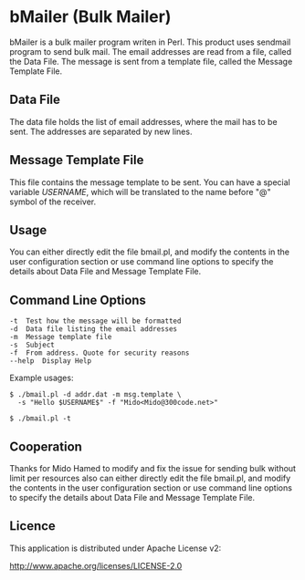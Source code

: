 #  bMailer (Bulk Mailer)

bMailer is a bulk mailer program writen in Perl. This product uses sendmail program to send bulk mail. The email addresses are read from a file, called the Data File. The message is sent from a template file, called the Message Template File.

## Data File

The data file holds the list of email addresses, where the mail has to be sent. The addresses are separated by new lines.

## Message Template File

This file contains the message template to be sent. You can have a special variable $USERNAME$, which will be translated to the name before "@" symbol of the receiver.

## Usage

You can either directly edit the file bmail.pl, and modify the contents in the user configuration section or use command line options to specify the details about Data File and Message Template File.

## Command Line Options

    -t	Test how the message will be formatted
    -d	Data file listing the email addresses
    -m	Message template file
    -s	Subject
    -f	From address. Quote for security reasons
    --help	Display Help

Example usages:

    $ ./bmail.pl -d addr.dat -m msg.template \
      -s "Hello $USERNAME$" -f "Mido<Mido@300code.net>"

    $ ./bmail.pl -t

 ## Cooperation

Thanks for Mido Hamed to modify and fix the issue for sending bulk without limit per resources also can either directly edit the file bmail.pl, and modify the contents in the user configuration section or use command line options to specify the details about Data File and Message Template File.

## Licence

This application is distributed under Apache License v2:

http://www.apache.org/licenses/LICENSE-2.0
